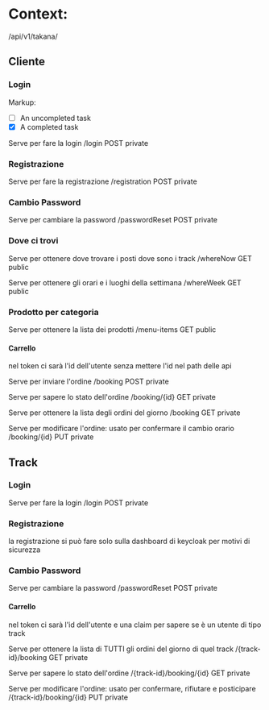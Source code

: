 # Context:
/api/v1/takana/
## Cliente
### Login

Markup:
 - [ ] An uncompleted task
 - [x] A completed task

Serve per fare la login
/login
POST
private

### Registrazione
Serve per fare la registrazione
/registration
POST 
private

### Cambio Password 
Serve per cambiare la password
/passwordReset
POST
private

### Dove ci trovi
Serve per ottenere dove trovare i posti dove sono i track
/whereNow
GET
public

Serve per ottenere gli orari e i luoghi della settimana
/whereWeek
GET
public

### Prodotto per categoria
Serve per ottenere la lista dei prodotti
/menu-items
GET
public

#### Carrello
nel token ci sarà l'id dell'utente senza mettere l'id nel path delle api

Serve per inviare l'ordine 
/booking
POST
private

Serve per sapere lo stato dell'ordine
/booking/{id}
GET
private

Serve per ottenere la lista degli ordini del giorno
/booking
GET
private

Serve per modificare l'ordine: usato per confermare il cambio orario
/booking/{id}
PUT
private


## Track
### Login
Serve per fare la login
/login
POST
private
### Registrazione
la registrazione si può fare solo sulla dashboard di keycloak per motivi di sicurezza
### Cambio Password 
Serve per cambiare la password
/passwordReset
POST
private

#### Carrello
nel token ci sarà l'id dell'utente e una claim per sapere se è un utente di tipo track

Serve per ottenere la lista di TUTTI gli ordini del giorno di quel track
/{track-id}/booking
GET
private

Serve per sapere lo stato dell'ordine
/{track-id}/booking/{id}
GET
private

Serve per modificare l'ordine: usato per confermare, rifiutare e posticipare
/{track-id}/booking/{id}
PUT
private